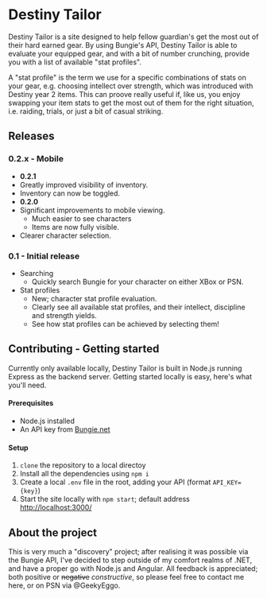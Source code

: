 # Destiny Tailor

Destiny Tailor is a site designed to help fellow guardian's get the most out of their hard earned gear. By using Bungie's API, Destiny Tailor is able to evaluate your equipped gear, and with a bit of number crunching, provide you with a list of available "stat profiles".

A "stat profile" is the term we use for a specific combinations of stats on your gear, e.g. choosing intellect over strength, which was introduced with Destiny year 2 items. This can proove really useful if, like us, you enjoy swapping your item stats to get the most out of them for the right situation, i.e. raiding, trials, or just a bit of casual striking.    

## Releases

### 0.2.x - Mobile

- **0.2.1**
 - Greatly improved visibility of inventory.
 - Inventory can now be toggled.
- **0.2.0**
 - Significant improvements to mobile viewing.
   - Much easier to see characters
   - Items are now fully visible.
 - Clearer character selection.

### 0.1 - Initial release

- Searching
  - Quickly search Bungie for your character on either XBox or PSN.
- Stat profiles
  - New; character stat profile evaluation.
  - Clearly see all available stat profiles, and their intellect, discipline and strength yields.
  - See how stat profiles can be achieved by selecting them!

## Contributing - Getting started

Currently only available locally, Destiny Tailor is built in Node.js running Express as the backend server. Getting started locally is easy, here's what you'll need.

#### Prerequisites
* Node.js installed
* An API key from [Bungie.net](https://www.bungie.net/en/User/API)

#### Setup
1. `clone` the repository to a local directoy
2. Install all the dependencies using `npm i`
3. Create a local `.env` file in the root, adding your API (format `API_KEY={key}`)
4. Start the site locally with `npm start`; default address [http://localhost:3000/](http://localhost:3000/)

## About the project

This is very much a "discovery" project; after realising it was possible via the Bungie API, I've decided to step outside of my comfort realms of .NET, and have a proper go with Node.js and Angular. All feedback is appreciated; both positive or ~~negative~~ *constructive*, so please feel free to contact me here, or on PSN via @GeekyEggo.